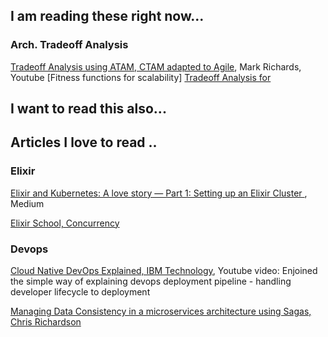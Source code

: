 ## I am reading these right now...

### Arch. Tradeoff Analysis
[Tradeoff Analysis using ATAM, CTAM adapted to Agile](), Mark Richards, Youtube
[Fitness functions for scalability]
[Tradeoff Analysis for ]()

## I want to read this also...


## Articles I love to read ..

### Elixir

[Elixir and Kubernetes: A love story — Part 1: Setting up an Elixir Cluster
](https://david-delassus.medium.com/elixir-and-kubernetes-a-love-story-721cc6a5c7d5), Medium

[Elixir School, Concurrency](https://elixirschool.com/en/lessons/intermediate/concurrency)

### Devops
[Cloud Native DevOps Explained, IBM Technology](https://www.youtube.com/watch?v=FzERTm_j2wE), Youtube video: Enjoined the simple way of explaining devops deployment pipeline - handling developer lifecycle to deployment  

[Managing Data Consistency in a microservices architecture using Sagas, Chris Richardson](https://www.slideshare.net/chris.e.richardson/microcph-managing-data-consistency-in-a-microservice-architecture-using-sagas)

